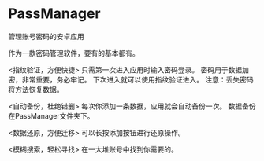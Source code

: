 # PassManager
管理账号密码的安卓应用


作为一款密码管理软件，要有的基本都有。

<指纹验证，方便快捷>
只需第一次进入应用时输入密码登录。
密码用于数据加密，非常重要，务必牢记。
下次进入就可以使用指纹验证进入。
注意：丢失密码将方法恢复数据。

<自动备份，杜绝错删>
每次你添加一条数据，应用就会自动备份一次。
数据备份在PassManager文件夹下。

<数据还原，方便迁移>
可以长按添加按钮进行还原操作。

<模糊搜索，轻松寻找>
在一大堆账号中找到你需要的。
